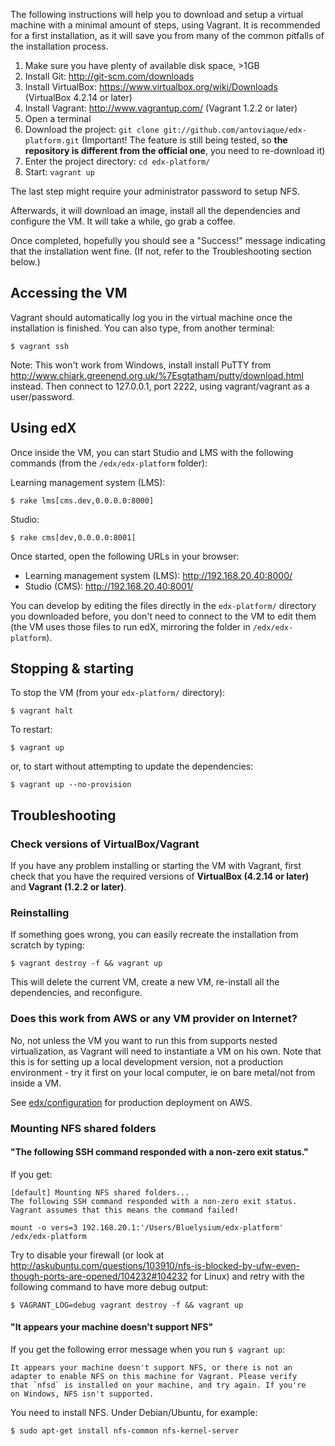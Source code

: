 The following instructions will help you to download and setup a virtual machine 
with a minimal amount of steps, using Vagrant. It is recommended for a first 
installation, as it will save you from many of the common pitfalls of the
installation process.

1. Make sure you have plenty of available disk space, >1GB
2. Install Git: http://git-scm.com/downloads
3. Install VirtualBox: https://www.virtualbox.org/wiki/Downloads (VirtualBox 4.2.14 or later)
4. Install Vagrant: http://www.vagrantup.com/ (Vagrant 1.2.2 or later)
5. Open a terminal
6. Download the project: `git clone git://github.com/antoviaque/edx-platform.git` (Important! The feature is still being tested, so **the repository is different from the official one**, you need to re-download it)
7. Enter the project directory: `cd edx-platform/`
8. Start: `vagrant up`

The last step might require your administrator password to setup NFS. 

Afterwards, it will download an image, install all the dependencies and configure the 
VM. It will take a while, go grab a coffee.

Once completed, hopefully you should see a "Success!" message indicating that the 
installation went fine. (If not, refer to the Troubleshooting section below.)

Accessing the VM
----------------

Vagrant should automatically log you in the virtual machine once the installation
is finished. You can also type, from another terminal:

```
$ vagrant ssh
```

Note: This won't work from Windows, install install PuTTY from 
http://www.chiark.greenend.org.uk/%7Esgtatham/putty/download.html instead. Then 
connect to 127.0.0.1, port 2222, using vagrant/vagrant as a user/password.

Using edX
---------

Once inside the VM, you can start Studio and LMS with the following commands
(from the `/edx/edx-platform` folder):

Learning management system (LMS):

```
$ rake lms[cms.dev,0.0.0.0:8000]
```

Studio:

```
$ rake cms[dev,0.0.0.0:8001]
```

Once started, open the following URLs in your browser:

* Learning management system (LMS): http://192.168.20.40:8000/ 
* Studio (CMS): http://192.168.20.40:8001/

You can develop by editing the files directly in the `edx-platform/` directory you 
downloaded before, you don't need to connect to the VM to edit them (the VM uses
those files to run edX, mirroring the folder in `/edx/edx-platform`).

Stopping & starting
-------------------

To stop the VM (from your `edx-platform/` directory):

```
$ vagrant halt
```

To restart:

```
$ vagrant up
```

or, to start without attempting to update the dependencies:

```
$ vagrant up --no-provision
```

Troubleshooting
---------------

### Check versions of VirtualBox/Vagrant

If you have any problem installing or starting the VM with Vagrant, first check that you have the required versions of **VirtualBox (4.2.14 or later)** and **Vagrant (1.2.2 or later)**.

### Reinstalling

If something goes wrong, you can easily recreate the installation from scratch by 
typing:

```
$ vagrant destroy -f && vagrant up
```

This will delete the current VM, create a new VM, re-install all the dependencies,
and reconfigure.

### Does this work from AWS or any VM provider on Internet?

No, not unless the VM you want to run this from supports nested virtualization, as Vagrant will need to instantiate a VM on his own. Note that this is for setting up a local development version, not a production
environment - try it first on your local computer, ie on bare metal/not from inside a VM.

See [edx/configuration](https://github.com/edx/configuration) for production deployment on AWS.

### Mounting NFS shared folders

#### "The following SSH command responded with a non-zero exit status."

If you get:

```
[default] Mounting NFS shared folders...
The following SSH command responded with a non-zero exit status.
Vagrant assumes that this means the command failed!

mount -o vers=3 192.168.20.1:'/Users/Bluelysium/edx-platform' /edx/edx-platform
```

Try to disable your firewall (or look at http://askubuntu.com/questions/103910/nfs-is-blocked-by-ufw-even-though-ports-are-opened/104232#104232 for Linux) and retry with the following command to have more debug output:

```
$ VAGRANT_LOG=debug vagrant destroy -f && vagrant up
```

#### "It appears your machine doesn't support NFS"

If you get the following error message when you run `$ vagrant up`:

```
It appears your machine doesn't support NFS, or there is not an
adapter to enable NFS on this machine for Vagrant. Please verify
that `nfsd` is installed on your machine, and try again. If you're
on Windows, NFS isn't supported.
```

You need to install NFS. Under Debian/Ubuntu, for example:

```
$ sudo apt-get install nfs-common nfs-kernel-server
```